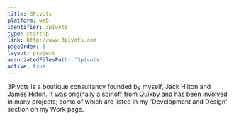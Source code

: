 ```yaml
---
title: 3Pivots
platform: web
identifier: 3pivots
type: startup
link: http://www.3pivots.com
pageOrder: 3
layout: project
associatedFilesPath: '3pivots'
active: true
---
```


3Pivots is a boutique consultancy founded by myself, Jack Hilton and James Hilton. It was originally a spinoff from Quixby and has been involved in many projects; some of which are listed in my 'Development and Design' section on my Work page.
